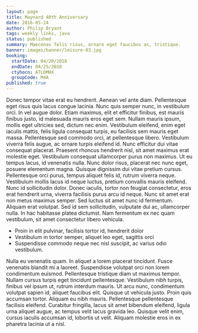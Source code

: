 ```yaml
---
layout: page
title: Maynard 40th Anniversary
date: 2016-05-24
author: Philip Bryant
tags: weekly links, java
status: published
summary: Maecenas felis risus, ornare eget faucibus ac, tristique.
banner: images/banner/leisure-03.jpg
booking:
  startDate: 04/20/2018
  endDate: 04/25/2018
  ctyhocn: ATLDMHX
  groupCode: M4A
published: true
---
```

Donec tempor vitae erat eu hendrerit. Aenean vel ante diam. Pellentesque eget risus quis lacus congue lacinia. Nunc quis semper nunc, in vestibulum orci. In vel augue dolor. Etiam maximus, elit et efficitur finibus, est mauris finibus justo, id malesuada mauris eros eget sem. Nullam mauris ipsum, mollis eget ultricies sed, dictum nec enim. Vestibulum eleifend, enim eget iaculis mattis, felis ligula consequat turpis, eu facilisis sem mauris eget massa. Pellentesque sed commodo orci, at pellentesque libero. Vestibulum viverra felis augue, ac ornare turpis eleifend id. Nunc efficitur dui vitae consequat placerat. Praesent rhoncus hendrerit nisl, sit amet maximus erat molestie eget. Vestibulum consequat ullamcorper purus non maximus.
Ut eu tempus lacus, id venenatis nulla. Nunc dolor risus, placerat nec nunc eget, posuere elementum magna. Quisque dignissim dui vitae pretium cursus. Pellentesque orci purus, tempus aliquet felis id, rutrum viverra neque. Vestibulum mollis lacus id neque luctus, pretium convallis mauris eleifend. Nunc id sollicitudin dolor. Donec iaculis, tortor non feugiat consectetur, eros erat hendrerit urna, viverra facilisis purus arcu id neque. Nunc sit amet erat non metus maximus semper. Sed luctus sit amet nunc id fermentum. Aliquam erat volutpat. Sed id sem sollicitudin, vulputate dui ac, ullamcorper nulla. In hac habitasse platea dictumst. Nam fermentum ex nec quam vestibulum, sit amet consectetur libero vehicula.

* Proin in elit pulvinar, facilisis tortor id, hendrerit dolor
* Vestibulum in tortor semper, aliquet leo eget, sagittis orci
* Suspendisse commodo neque nec nisl suscipit, ac varius odio vestibulum.

Nulla eu venenatis quam. In aliquet a lorem placerat tincidunt. Fusce venenatis blandit mi a laoreet. Suspendisse volutpat orci non lorem condimentum euismod. Pellentesque tristique diam ut maximus tempor. Nullam cursus turpis eget tincidunt pellentesque. Vestibulum nibh turpis, finibus vel ipsum ut, rutrum interdum mauris. Ut arcu nunc, condimentum volutpat sapien id, aliquet faucibus elit. Quisque ut vehicula justo. Proin quis accumsan tortor. Aliquam eu nibh mauris. Pellentesque pellentesque facilisis eleifend. Curabitur fringilla, lacus sit amet bibendum eleifend, ligula urna aliquet augue, ac tempus velit lacus gravida leo. Quisque velit enim, cursus iaculis accumsan id, lobortis ut velit. Aliquam molestie eros in ex pharetra lacinia ut a nisl.
